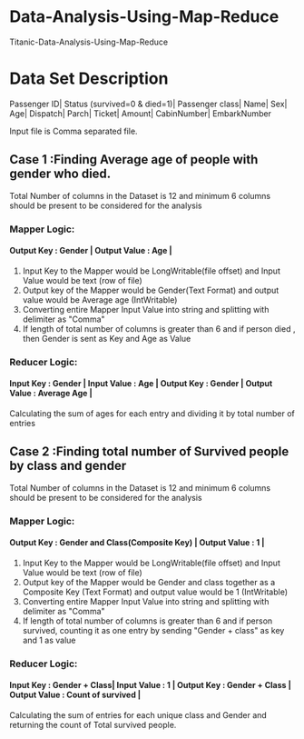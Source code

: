 # Data-Analysis-Using-Map-Reduce
Titanic-Data-Analysis-Using-Map-Reduce

# Data Set Description

Passenger ID|
Status (survived=0 & died=1)|
Passenger class|
Name|
Sex|
Age|
Dispatch|
Parch|
Ticket|
Amount|
CabinNumber|
EmbarkNumber

Input file is Comma separated file.
## Case 1 :Finding Average age of people with gender who died.
Total Number of columns in the Dataset is 12 and minimum 6 columns should be present to be considered for the analysis
### Mapper Logic:
#### Output Key : Gender | Output Value : Age |
1. Input Key to the Mapper would be LongWritable(file offset) and Input Value would be text (row of file)
2. Output key of the Mapper would be Gender(Text Format) and output value would be Average age (IntWritable)
3. Converting entire Mapper Input Value into string and splitting with delimiter as "Comma"
4. If length of total number of columns is greater than 6 and if person died , then Gender is sent as Key and Age as Value

### Reducer Logic:
#### Input Key : Gender | Input Value : Age | Output Key : Gender | Output Value : Average Age |

Calculating the sum of ages for each entry and dividing it by total number of entries


## Case 2 :Finding total number of Survived people by class and gender
Total Number of columns in the Dataset is 12 and minimum 6 columns should be present to be considered for the analysis
### Mapper Logic:
#### Output Key : Gender and Class(Composite Key) | Output Value : 1 |
1. Input Key to the Mapper would be LongWritable(file offset) and Input Value would be text (row of file)
2. Output key of the Mapper would be Gender and class together as a Composite Key (Text Format) and output value would be 1 (IntWritable)
3. Converting entire Mapper Input Value into string and splitting with delimiter as "Comma"
4. If length of total number of columns is greater than 6 and if person survived, counting it as one entry by sending "Gender + class" as key and 1 as value

### Reducer Logic:
#### Input Key : Gender + Class| Input Value : 1 | Output Key : Gender + Class | Output Value : Count of survived |

Calculating the sum of entries for each unique class and Gender and returning the count of Total survived people.
